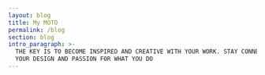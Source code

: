 ```yaml
---
layout: blog
title: My MOTO
permalink: /blog
section: blog
intro_paragraph: >-
  THE KEY IS TO BECOME INSPIRED AND CREATIVE WITH YOUR WORK. STAY CONNECTED TO
  YOUR DESIGN AND PASSION FOR WHAT YOU DO
---
```


